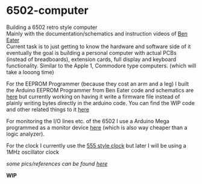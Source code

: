 # 6502-computer  
  
Building a 6502 retro style computer    
Mainly with the documentation/schematics and instruction videos of [Ben Eater](https://www.youtube.com/@BenEater)    
Current task is to just getting to know the hardware and software side of it eventually the goal is building a personal computer with actual PCBs (instead of breadboards), extension cards, full display and keyboard functionality. Similar to the Apple 1, Commodore type computers. (which will take a looong time)      

For the EEPROM Programmer (because they cost an arm and a leg) I built the Arduino EEPROM Programmer from Ben Eater code and schematics are [here](https://github.com/beneater/eeprom-programmer) but currently working on having it write a firmware file instead of plainly writing bytes directly in the arduino code. You can find the WIP code and other related things to it [here](eeprom-programmer/) 
    
For monitoring the I/O lines etc. of the 6502 I use a Arduino Mega programmed as a monitor device [here](6502-monitor/) (which is also way cheaper than a logic analyzer).    

For the clock I currently use the [555 style clock](https://eater.net/schematics/clock.png) but later I will be using a 1MHz oscillator clock   

_some pics/references can be found [here](docs/misc/)_  

**WIP**   

